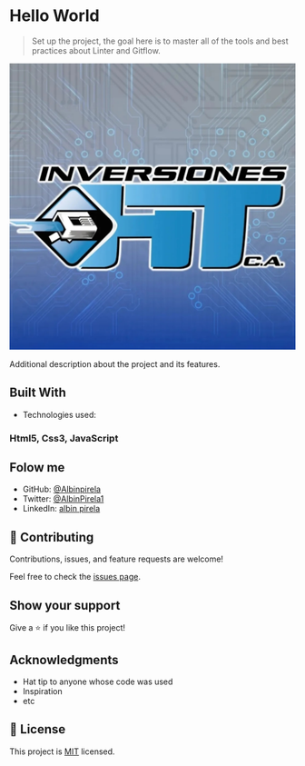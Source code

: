 # Hello World

> Set up the project, the goal here is to master all of the tools and best practices about Linter and Gitflow.

![screenshot](./image/WhatsApp%20Image%202023-06-13%20at%203.48.13%20PM.jpeg)

Additional description about the project and its features.

## Built With
- Technologies used: 
### Html5, Css3, JavaScript

## Folow me 

- GitHub: [@Albinpirela](https://github.com/Albinpirela)
- Twitter: [@AlbinPirela1](https://twitter.com/AlbinPirela1)
- LinkedIn: [albin pirela](https://www.linkedin.com/in/albin-pirela-21528a222/) 

## 🤝 Contributing 

Contributions, issues, and feature requests are welcome!

Feel free to check the [issues page](../../issues/).

## Show your support

Give a ⭐️ if you like this project!

## Acknowledgments

- Hat tip to anyone whose code was used
- Inspiration
- etc

## 📝 License

This project is [MIT](./MIT.md) licensed.
